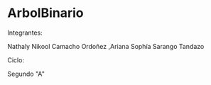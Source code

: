 # ArbolBinario

Integrantes:

Nathaly Nikool Camacho Ordoñez
,Ariana Sophía Sarango Tandazo

Ciclo:

Segundo "A"
